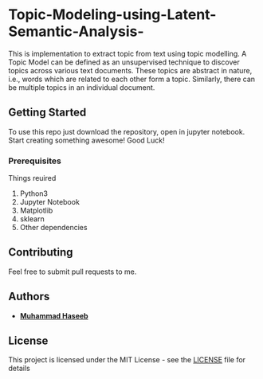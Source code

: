 # Topic-Modeling-using-Latent-Semantic-Analysis-
This is implementation to extract topic from text using topic modelling. A Topic Model can be defined as an unsupervised technique to discover topics across various text documents. These topics are abstract in nature, i.e., words which are related to each other form a topic. Similarly, there can be multiple topics in an individual document.

## Getting Started

To use this repo just download the repository, open in jupyter notebook. Start creating something awesome! Good Luck!

### Prerequisites

Things reuired<br>
1. Python3
2. Jupyter Notebook
3. Matplotlib
4. sklearn
5. Other dependencies

## Contributing

Feel free to submit pull requests to me.


## Authors

* **[Muhammad Haseeb](https://github.com/iam-mhaseeb)**


## License

This project is licensed under the MIT License - see the [LICENSE](LICENSE) file for details

